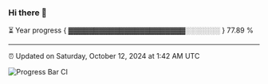 ### Hi there 👋

⏳ Year progress { ▓▓▓▓▓▓▓▓▓▓▓▓▓▓▓▓▓▓▓▓▓▓▓░░░░░░░ } 77.89 %

---

⏰ Updated on Saturday, October 12, 2024 at 1:42 AM UTC

![Progress Bar CI](https://github.com/arthurbuhl/arthurbuhl/workflows/Progress%20Bar%20CI/badge.svg)
